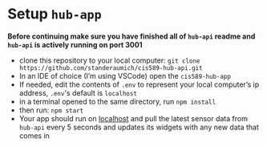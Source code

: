 # Setup `hub-app`

**Before continuing make sure you have finished all of `hub-api` readme and `hub-api` is actively running on port 3001**

- clone this repository to your local computer: `git clone https://github.com/standeraumich/cis589-hub-api.git`
- In an IDE of choice (I’m using VSCode) open the `cis589-hub-app`
- If needed, edit the contents of `.env` to represent your local computer’s ip address, `.env`'s default is `localhost`
- in a terminal opened to the same directory, run `npm install`
- then run: `npm start`
- Your app should run on [localhost](http://localhost) and pull the latest sensor data from `hub-api` every 5 seconds and updates its widgets with any new data that comes in